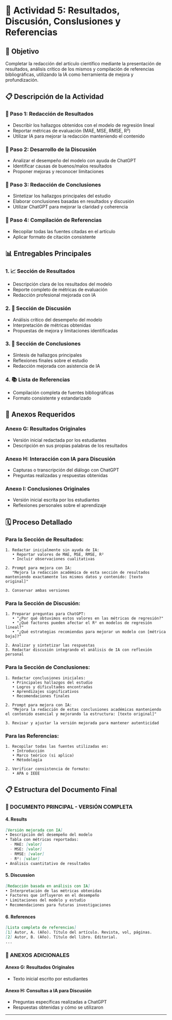 # 📝 Actividad 5: Resultados, Discusión, Conslusiones y Referencias

## 🎯 Objetivo
Completar la redacción del artículo científico mediante la presentación de resultados, análisis crítico de los mismos y compilación de referencias bibliográficas, utilizando la IA como herramienta de mejora y profundización.

## 📋 Descripción de la Actividad

### 🔹 Paso 1: Redacción de Resultados
- Describir los hallazgos obtenidos con el modelo de regresión lineal
- Reportar métricas de evaluación (MAE, MSE, RMSE, R²)
- Utilizar IA para mejorar la redacción manteniendo el contenido

### 🔹 Paso 2: Desarrollo de la Discusión
- Analizar el desempeño del modelo con ayuda de ChatGPT
- Identificar causas de buenos/malos resultados
- Proponer mejoras y reconocer limitaciones

### 🔹 Paso 3: Redacción de Conclusiones
- Sintetizar los hallazgos principales del estudio
- Elaborar conclusiones basadas en resultados y discusión
- Utilizar ChatGPT para mejorar la claridad y coherencia

### 🔹 Paso 4: Compilación de Referencias
- Recopilar todas las fuentes citadas en el artículo
- Aplicar formato de citación consistente

## 📊 Entregables Principales

### 1. 📈 Sección de Resultados
- Descripción clara de los resultados del modelo
- Reporte completo de métricas de evaluación
- Redacción profesional mejorada con IA

### 2. 💭 Sección de Discusión
- Análisis crítico del desempeño del modelo
- Interpretación de métricas obtenidas
- Propuestas de mejora y limitaciones identificadas

### 3. 🎯 Sección de Conclusiones
- Síntesis de hallazgos principales
- Reflexiones finales sobre el estudio
- Redacción mejorada con asistencia de IA

### 4. 📚 Lista de Referencias
- Compilación completa de fuentes bibliográficas
- Formato consistente y estandarizado

## 📁 Anexos Requeridos

### Anexo G: Resultados Originales
- Versión inicial redactada por los estudiantes
- Descripción en sus propias palabras de los resultados

### Anexo H: Interacción con IA para Discusión
- Capturas o transcripción del diálogo con ChatGPT
- Preguntas realizadas y respuestas obtenidas

### Anexo I: Conclusiones Originales
- Versión inicial escrita por los estudiantes
- Reflexiones personales sobre el aprendizaje

## 🗓️ Proceso Detallado

### Para la Sección de Resultados:
```
1. Redactar inicialmente sin ayuda de IA:
   • Reportar valores de MAE, MSE, RMSE, R²
   • Incluir observaciones cualitativas

2. Prompt para mejora con IA:
   "Mejora la redacción académica de esta sección de resultados manteniendo exactamente los mismos datos y contenido: [texto original]"

3. Conservar ambas versiones
```

### Para la Sección de Discusión:
```
1. Preparar preguntas para ChatGPT:
   • "¿Por qué obtuvimos estos valores en las métricas de regresión?"
   • "¿Qué factores pueden afectar el R² en modelos de regresión lineal?"
   • "¿Qué estrategias recomiendas para mejorar un modelo con [métrica baja]?"

2. Analizar y sintetizar las respuestas
3. Redactar discusión integrando el análisis de IA con reflexión personal
```

### Para la Sección de Conclusiones:
```ext
1. Redactar conclusiones iniciales:
   • Principales hallazgos del estudio
   • Logros y dificultades encontradas
   • Aprendizajes significativos
   • Recomendaciones finales

2. Prompt para mejora con IA:
   "Mejora la redacción de estas conclusiones académicas manteniendo el contenido esencial y mejorando la estructura: [texto original]"

3. Revisar y ajustar la versión mejorada para mantener autenticidad
```

### Para las Referencias:
```
1. Recopilar todas las fuentes utilizadas en:
   • Introducción
   • Marco teórico (si aplica)
   • Métodología

2. Verificar consistencia de formato:
   • APA o IEEE
```

## 📋 Estructura del Documento Final

### **📄 DOCUMENTO PRINCIPAL - VERSIÓN COMPLETA**

#### **4. Results**
```markdown
[Versión mejorada con IA]
• Descripción del desempeño del modelo
• Tabla con métricas reportadas:
  - MAE: [valor]
  - MSE: [valor] 
  - RMSE: [valor]
  - R²: [valor]
• Análisis cuantitativo de resultados
```

#### **5. Discussion**
```markdown
[Redacción basada en análisis con IA]
• Interpretación de las métricas obtenidas
• Factores que influyeron en el desempeño
• Limitaciones del modelo y estudio
• Recomendaciones para futuras investigaciones
```

#### **6. References**
```markdown
[Lista completa de referencias]
[1] Autor, A. (Año). Título del artículo. Revista, vol, páginas.
[2] Autor, B. (Año). Título del libro. Editorial.
...
```

### **📎 ANEXOS ADICIONALES**

#### **Anexo G: Resultados Originales**
- Texto inicial escrito por estudiantes

#### **Anexo H: Consultas a IA para Discusión**
- Preguntas específicas realizadas a ChatGPT
- Respuestas obtenidas y cómo se utilizaron

---
